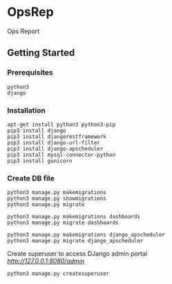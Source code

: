 # OpsRep

Ops Report

## Getting Started

### Prerequisites

```
python3
django
```

### Installation

```
apt-get install python3 python3-pip
pip3 install django
pip3 install djangorestframework
pip3 install django-url-filter
pip3 install django-apscheduler
pip3 install mysql-connector-python
pip3 install gunicorn
```

### Create DB file

```
python3 manage.py makemigrations
python3 manage.py showmigrations
python3 manage.py migrate

python3 manage.py makemigrations dashboards
python3 manage.py migrate dashboards

python3 manage.py makemigrations django_apscheduler
python3 manage.py migrate django_apscheduler
```

Create superuser to access DJango admin portal *http://127.0.0.1:8080/admin*

```
python3 manage.py createsuperuser
```
